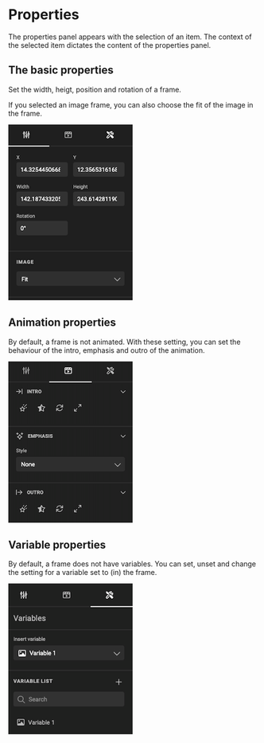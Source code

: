# Properties

The properties panel appears with the selection of an item. The context of the selected item dictates the content of the properties panel.

## The basic properties

Set the width, heigt, position and rotation of a frame.

If you selected an image frame, you can also choose the fit of the image in the frame.

![Properties](size-properties.png)

## Animation properties

By default, a frame is not animated. With these setting, you can set the behaviour of the intro, emphasis and outro of the animation.

![Properties](animation-properties.png)

## Variable properties

By default, a frame does not have variables. You can set, unset and change the setting for a variable set to (in) the frame.

![Properties](variable-properties.png)